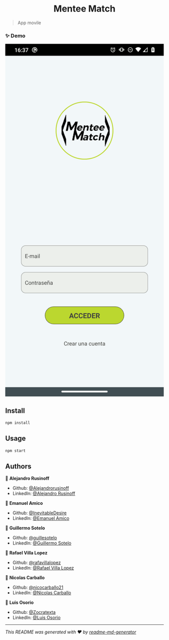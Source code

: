 <h1 align="center"> Mentee Match </h1>

> App movile

### ✨ Demo

<img alt="demo" width="720" heigth="1600" src="https://raw.githubusercontent.com/Zocratexta/MenteeMatch-Globant/main/public/demo.gif" />

## Install

```sh
npm install
```

## Usage

```sh
npm start
```

## Authors

👤 **Alejandro Rusinoff**

* Github: [@Alejandrorusinoff](https://github.com/Alejandrorusinoff)
* LinkedIn: [@Alejandro Rusinoff](https://linkedin.com/in/alejandro-rusinoff-64114032)

👤 **Emanuel Amico**

* Github: [@InevitableDesire](https://github.com/InevitableDesire)
* LinkedIn: [@Emanuel Amico](https://www.linkedin.com/in/emanuel-amico)

👤 **Guillermo Sotelo**

* Github: [@guillesotelo](https://github.com/guillesotelo)
* LinkedIn: [@Guillermo Sotelo](https://linkedin.com/in/guillermosotelo)

👤 **Rafael Villa Lopez**

* Github: [@rafavillalopez](https://github.com/rafavillalopez)
* LinkedIn: [@Rafael Villa Lopez](https://linkedin.com/in/rafaelvilla1110)

👤 **Nicolas Carballo**

* Github: [@nicocarballo21](https://github.com/nicocarballo21)
* LinkedIn: [@Nicolas Carballo](https://linkedin.com/in/nicolas-carballo)

👤 **Luis Osorio**

* Github: [@Zocratexta](https://github.com/Zocratexta)
* LinkedIn: [@Luis Osorio](https://linkedin.com/in/luisosorio-dev)

***
_This README was generated with ❤️ by [readme-md-generator](https://github.com/kefranabg/readme-md-generator)_
